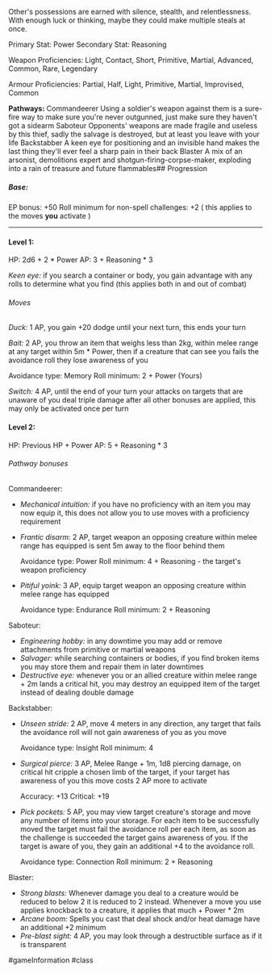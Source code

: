Other's possessions are earned with silence, stealth, and relentlessness. With enough luck or thinking, maybe they could make multiple steals at once.

Primary Stat: Power
Secondary Stat: Reasoning

Weapon Proficiencies: Light, Contact, Short, Primitive, Martial, Advanced, Common, Rare, Legendary

Armour Proficiencies: Partial, Half, Light, Primitive, Martial, Improvised, Common

**Pathways:**
Commandeerer
	Using a soldier's weapon against them is a sure-fire way to make sure you're never outgunned, just make sure they haven't got a sidearm
Saboteur
	Opponents' weapons are made fragile and useless by this thief, sadly the salvage is destroyed, but at least you leave with your life
Backstabber
	A keen eye for positioning and an invisible hand makes the last thing they'll ever feel a sharp pain in their back
Blaster
	A mix of an arsonist, demolitions expert and shotgun-firing-corpse-maker, exploding into a rain of treasure and future flammables## Progression

##### Base:
EP bonus: +50
Roll minimum for non-spell challenges: +2 ( this applies to the moves **you** activate )

---
#### Level 1:

HP: 2d6 + 2 * Power
AP: 3 + Reasoning * 3

*Keen eye:* if you search a container or body, you gain advantage with any rolls to determine what you find (this applies both in and out of combat)
###### Moves
*Duck:* 1 AP, you gain +20 dodge until your next turn, this ends your turn

*Bait:* 2 AP, you throw an item that weighs less than 2kg, within melee range at any target within 5m * Power, then if a creature that can see you fails the avoidance roll they lose awareness of you

Avoidance type: Memory
Roll minimum: 2 + Power (Yours)

*Switch:* 4 AP, until the end of your turn your attacks on targets that are unaware of you deal triple damage after all other bonuses are applied, this may only be activated once per turn

#### Level 2:

HP: Previous HP + Power
AP: 5 + Reasoning * 3

###### Pathway bonuses

Commandeerer: 
- *Mechanical intuition:* if you have no proficiency with an item you may now equip it, this does not allow you to use moves with a proficiency requirement
- *Frantic disarm:* 2 AP, target weapon an opposing creature within melee range has equipped is sent 5m away to the floor behind them

  Avoidance type: Power
  Roll minimum: 4 + Reasoning - the target's weapon proficiency
  
- *Pitiful yoink:* 3 AP, equip target weapon an opposing creature within melee range has equipped

  Avoidance type: Endurance
  Roll minimum: 2 + Reasoning

Saboteur:
- *Engineering hobby:* in any downtime you may add or remove attachments from primitive or martial weapons
- *Salvager:* while searching containers or bodies, if you find broken items you may store them and repair them in later downtimes
- *Destructive eye:* whenever you or an allied creature within melee range + 2m lands a critical hit, you may destroy an equipped item of the target instead of dealing double damage

Backstabber:
- *Unseen stride:* 2 AP, move 4 meters in any direction, any target that fails the avoidance roll will not gain awareness of you as you move

  Avoidance type: Insight
  Roll minimum: 4

- *Surgical pierce:* 3 AP, Melee Range + 1m, 1d8 piercing damage, on critical hit cripple a chosen limb of the target, if your target has awareness of you this move costs 2 AP more to activate

  Accuracy: +13
  Critical: +19

- *Pick pockets:* 5 AP, you may view target creature's storage and move any number of items into your storage. For each item to be successfully moved the target must fail the avoidance roll per each item, as soon as the challenge is succeeded the target gains awareness of you. If the target is aware of you, they gain an additional +4 to the avoidance roll.

  Avoidance type: Connection
  Roll minimum: 2 + Reasoning

Blaster:
- *Strong blasts:* Whenever damage you deal to a creature would be reduced to below 2 it is reduced to 2 instead. Whenever a move you use applies knockback to a creature, it applies that much + Power * 2m
- *Arcane boom:* Spells you cast that deal shock and/or heat damage have an additional +2 minimum
- *Pre-blast sight:* 4 AP, you may look through a destructible surface as if it is transparent

#gameInformation #class